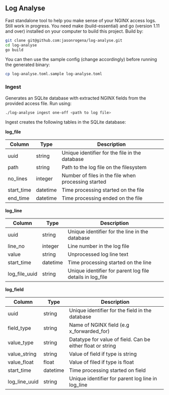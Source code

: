 ## Log Analyse

Fast standalone tool to help you make sense of your NGINX access logs. Still work in progress. You need make (build-essential) and go (version 1.11 and over) installed on your computer to build this project. Build by:

```sh
git clone git@github.com:jasonrogena/log-analyse.git
cd log-analyse
go build
```

You can then use the sample config (change accordingly) before running the generated binary:

```sh
cp log-analyse.toml.sample log-analyse.toml
```

### Ingest

Generates an SQLite database with extracted NGINX fields from the provided access file. Run using:

```sh
./log-analyse ingest one-off <path to log file>
```

Ingest creates the following tables in the SQLite database:

**log_file**

Column | Type | Description |
--- |--- |--- |
uuid | string | Unique identifier for the file in the database |
path | string | Path to the log file on the filesystem |
no_lines | integer | Number of files in the file when processing started |
start_time | datetime	| Time processing started on the file |
end_time | datetime | Time processing ended on the file |

**log_line**

Column | Type | Description |
--- |--- |--- |
uuid | string | Unique identifier for the line in the database |
line_no | integer | Line number in the log file |
value | string | Unprocessed log line text |
start_time | datetime	| Time processing started on the line |
log_file_uuid	| string | Unique identifier for parent log file details in log_file |

**log_field**

Column | Type | Description |
--- |--- |--- |
uuid | string | Unique identifier for the field in the database |
field_type | string | Name of NGINX field (e.g x_forwarded_for) |
value_type | string | Datatype for value of field. Can be either float or string |
value_string | string | Value of field if type is string |
value_float | float | Value of filed if type is float |
start_time | datetime | Time processing started on field |
log_line_uuid | string | Unique identifier for parent log line in log_line |
